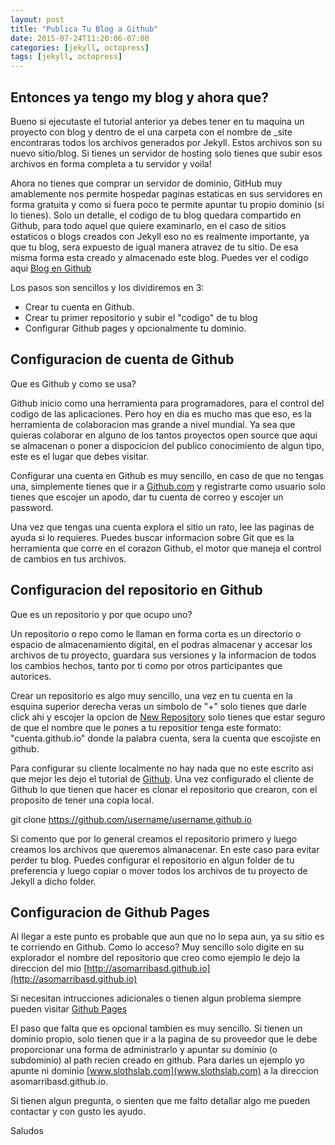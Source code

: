 ```yaml
---
layout: post
title: "Publica Tu Blog a Github"
date: 2015-07-24T11:20:06-07:00
categories: [jekyll, octopress]
tags: [jekyll, octopress]
---
```


## Entonces ya tengo my blog y ahora que?

Bueno si ejecutaste el tutorial anterior ya debes tener en tu maquina un proyecto con blog y dentro de el una carpeta con el nombre de _site encontraras todos los archivos generados por Jekyll. Estos archivos son su nuevo sitio/blog.
Si tienes un servidor de hosting solo tienes que subir esos archivos en forma completa a tu servidor y voila!

Ahora no tienes que comprar un servidor de dominio, GitHub muy amablemente nos permite hospedar paginas estaticas en sus servidores en forma  gratuita y como si fuera poco te permite apuntar tu propio dominio (si lo tienes). 
Solo un detalle, el codigo de tu blog quedara compartido en Github, para todo aquel que quiere examinarlo, en el caso de sitios estaticos o blogs creados con Jekyll eso no es realmente importante, ya que tu blog, sera expuesto de igual manera atravez de tu sitio.
De esa misma forma esta creado y almacenado este blog. Puedes ver el codigo aqui [Blog en Github](https://github.com/asomarribasd/asomarribasd.github.io)

Los pasos son sencillos y los dividiremos en 3:

 - Crear tu cuenta en Github.
 - Crear tu primer repositorio y subir el "codigo" de tu blog
 - Configurar Github pages y opcionalmente tu dominio.

## Configuracion de cuenta de Github

Que es Github y como se usa?

Github inicio como una herramienta para programadores, para el control del codigo de las aplicaciones. Pero hoy en dia es mucho mas que eso, es la herramienta de colaboracion mas grande a nivel mundial. Ya sea que quieras colaborar en alguno de los tantos proyectos open source que aqui se almacenan o poner a dispocicion del publico conocimiento de algun tipo, este es el lugar que debes visitar.

Configurar una cuenta en Github es muy sencillo, en caso de que no tengas una, simplemente tienes que ir a [Github.com](www.Github.com) y registrarte como usuario solo tienes que escojer un apodo, dar tu cuenta de correo y escojer un password.

Una vez que tengas una cuenta explora el sitio un rato, lee las paginas de ayuda si lo requieres. Puedes buscar informacion sobre Git que es la herramienta que corre en el corazon Github, el motor que maneja el control de cambios en tus archivos. 

## Configuracion del repositorio en Github

Que es un repositorio y por que ocupo uno?

Un repositorio o repo como le llaman en forma corta es un directorio o espacio de almacenamiento digital, en el podras almacenar y accesar los archivos de tu proyecto, guardara sus versiones y la informacion de todos los cambios hechos, tanto por ti como por otros participantes que autorices.

Crear un repositorio es algo muy sencillo, una vez en tu cuenta en la esquina superior derecha veras un simbolo de "+" solo tienes que darle click ahi y escojer la opcion de [New Repository](https://github.com/new) solo tienes que estar seguro de que el nombre que le pones a tu repositior tenga este formato: "cuenta.github.io" donde la palabra cuenta, sera la cuenta que escojiste en github.

Para configurar su cliente localmente no hay nada que no este escrito asi que mejor les dejo el tutorial de [Github](https://help.github.com/articles/set-up-git/).
Una vez configurado el cliente de Github lo que tienen que hacer es clonar el repositorio que crearon, con el proposito de tener una copia local.

git clone https://github.com/username/username.github.io

Si comento que por lo general creamos el repositorio primero y luego creamos los archivos que queremos almanacenar. En este caso para evitar perder tu blog. Puedes configurar el repositorio en algun folder de tu preferencia y luego copiar o mover todos los archivos de tu proyecto de Jekyll a dicho folder.


## Configuracion de Github Pages

Al llegar a este punto es probable que aun que no lo sepa aun, ya su sitio es te corriendo  en Github. Como lo acceso? Muy sencillo solo digite en su explorador el nombre del repositorio que creo como ejemplo le dejo la direccion del mio [http://asomarribasd.github.io](http://asomarribasd.github.io)

Si necesitan intrucciones adicionales o tienen algun problema siempre pueden visitar [Github Pages](https://pages.github.com/)

El paso que falta que es opcional tambien es muy sencillo. Si tienen un dominio propio, solo tienen que ir a la pagina de su proveedor que le debe proporcionar una forma de administrarlo y apuntar su dominio (o subdominio) al path recien creado en github. Para darles un ejemplo yo apunte ni dominio [www.slothslab.com](www.slothslab.com) a la direccion asomarribasd.github.io.

Si tienen algun pregunta, o sienten que me falto detallar algo me pueden contactar y con gusto les ayudo.

Saludos



